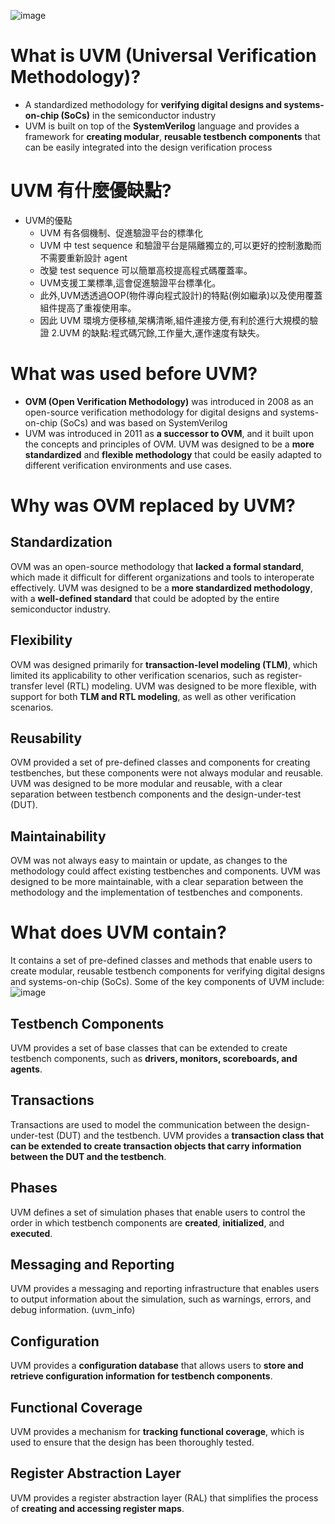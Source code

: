 ![image](https://github.com/user-attachments/assets/87e98da5-67cc-4f8f-b367-67cabacb2f27)
# What is UVM (Universal Verification Methodology)?
* A standardized methodology for **verifying digital designs and systems-on-chip (SoCs)** in the semiconductor industry
* UVM is built on top of the **SystemVerilog** language and provides a framework for **creating modular**, **reusable testbench components** that can be easily integrated into the design verification process
# UVM 有什麼優缺點?
* UVM的優點
  * UVM 有各個機制、促進驗證平台的標準化
  * UVM 中 test sequence 和驗證平台是隔離獨立的,可以更好的控制激勵而不需要重新設計 agent
  * 改變 test sequence 可以簡單高校提高程式碼覆蓋率。
  * UVM支援工業標準,這會促進驗證平台標準化。
  * 此外,UVM透透過OOP(物件導向程式設計)的特點(例如繼承)以及使用覆蓋組件提高了重複使用率。
  * 因此 UVM 環境方便移植,架構清晰,組件連接方便,有利於進行大規模的驗證
2.UVM 的缺點:程式碼冗餘,工作量大,運作速度有缺失。
# What was used before UVM?
* **OVM (Open Verification Methodology)** was introduced in 2008 as an open-source verification methodology for digital designs and systems-on-chip (SoCs) and was based on SystemVerilog
* UVM was introduced in 2011 as **a successor to OVM**, and it built upon the concepts and principles of OVM. UVM was designed to be a **more standardized** and **flexible methodology** that could be easily adapted to different verification environments and use cases.

# Why was OVM replaced by UVM?
## Standardization
OVM was an open-source methodology that **lacked a formal standard**, which made it difficult for different organizations and tools to interoperate effectively. UVM was designed to be a **more standardized methodology**, with a **well-defined standard** that could be adopted by the entire semiconductor industry.
## Flexibility
OVM was designed primarily for **transaction-level modeling (TLM)**, which limited its applicability to other verification scenarios, such as register-transfer level (RTL) modeling. UVM was designed to be more flexible, with support for both **TLM and RTL modeling**, as well as other verification scenarios.
## Reusability
OVM provided a set of pre-defined classes and components for creating testbenches, but these components were not always modular and reusable. UVM was designed to be more modular and reusable, with a clear separation between testbench components and the design-under-test (DUT).
## Maintainability
OVM was not always easy to maintain or update, as changes to the methodology could affect existing testbenches and components. UVM was designed to be more maintainable, with a clear separation between the methodology and the implementation of testbenches and components.

# What does UVM contain?
It contains a set of pre-defined classes and methods that enable users to create modular, reusable testbench components for verifying digital designs and systems-on-chip (SoCs). Some of the key components of UVM include:
![image](https://github.com/user-attachments/assets/cd7493e5-3ae9-4971-b0fc-14ba8e45b544)
## Testbench Components
UVM provides a set of base classes that can be extended to create testbench components, such as **drivers, monitors, scoreboards, and agents**.
## Transactions
Transactions are used to model the communication between the design-under-test (DUT) and the testbench. UVM provides a **transaction class that can be extended to create transaction objects that carry information between the DUT and the testbench**.
## Phases
UVM defines a set of simulation phases that enable users to control the order in which testbench components are **created**, **initialized**, and **executed**.
## Messaging and Reporting
UVM provides a messaging and reporting infrastructure that enables users to output information about the simulation, such as warnings, errors, and debug information. (uvm_info)
## Configuration
UVM provides a **configuration database** that allows users to **store and retrieve configuration information for testbench components**.
## Functional Coverage
UVM provides a mechanism for **tracking functional coverage**, which is used to ensure that the design has been thoroughly tested.
## Register Abstraction Layer
UVM provides a register abstraction layer (RAL) that simplifies the process of **creating and accessing register maps**.
